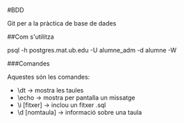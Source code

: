 #BDD

Git per a la pràctica de base de dades

##Com s'utilitza

psql -h postgres.mat.ub.edu -U alumne_adm -d alumne -W

###Comandes

Aquestes són les comandes:
 - \dt -> mostra les taules
 - \echo -> mostra per pantalla un missatge
 - \i [fitxer] -> inclou un fitxer .sql
 - \d [nomtaula] -> informació sobre una taula


